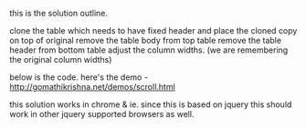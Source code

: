 this is the solution outline.

clone the table which needs to have fixed header and place the cloned copy on top of original
remove the table body from top table
remove the table header from bottom table
adjust the column widths. (we are remembering the original column widths)

below is the code. here's the demo - http://gomathikrishna.net/demos/scroll.html

this solution works in chrome & ie. since this is based on jquery this should work in other jquery supported browsers as well.